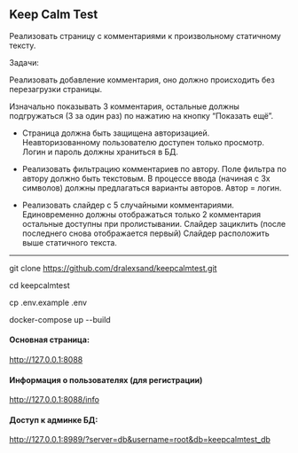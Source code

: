 ## Keep Calm Test

Реализовать страницу с комментариями к произвольному статичному тексту.

Задачи:

Реализовать добавление комментария, оно должно происходить без перезагрузки страницы.

Изначально показывать 3 комментария, остальные должны подгружаться (3 за один раз) по нажатию на кнопку “Показать ещё”.

* Страница должна быть защищена авторизацией. Неавторизованному пользователю доступен только просмотр. Логин и пароль должны храниться в БД.

* Реализовать фильтрацию комментариев по автору. Поле фильтра по автору должно быть текстовым. В процессе ввода (начиная с 3х символов) должны предлагаться варианты авторов. Автор = логин.

* Реализовать слайдер с 5 случайными комментариями. Единовременно должны отображаться только 2 комментария остальные доступны при пролистывании. Слайдер зациклить (после последнего снова отображается первый) Слайдер расположить выше статичного текста.

---

git clone https://github.com/dralexsand/keepcalmtest.git

cd keepcalmtest

cp .env.example .env

docker-compose up --build

#### Основная страница:
http://127.0.0.1:8088

#### Информация о пользователях (для регистрации)
http://127.0.0.1:8088/info

#### Доступ к админке БД:
http://127.0.0.1:8989/?server=db&username=root&db=keepcalmtest_db


